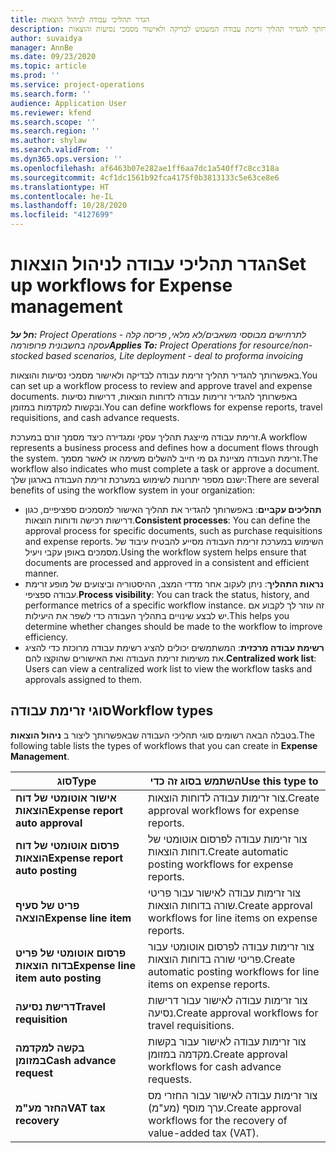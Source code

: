 ```yaml
---
title: הגדר תהליכי עבודה לניהול הוצאות
description: באפשרותך להגדיר תהליך זרימת עבודה המשמש לבדיקה ולאישור מסמכי נסיעות והוצאות.
author: suvaidya
manager: AnnBe
ms.date: 09/23/2020
ms.topic: article
ms.prod: ''
ms.service: project-operations
ms.search.form: ''
audience: Application User
ms.reviewer: kfend
ms.search.scope: ''
ms.search.region: ''
ms.author: shylaw
ms.search.validFrom: ''
ms.dyn365.ops.version: ''
ms.openlocfilehash: af6463b07e282ae1ff6aa7dc1a540ff7c8cc318a
ms.sourcegitcommit: 4cf1dc1561b92fca4175f0b3813133c5e63ce8e6
ms.translationtype: HT
ms.contentlocale: he-IL
ms.lasthandoff: 10/28/2020
ms.locfileid: "4127699"
---
```

# <a name="set-up-workflows-for-expense-management"></a><span data-ttu-id="134c4-103">הגדר תהליכי עבודה לניהול הוצאות</span><span class="sxs-lookup"><span data-stu-id="134c4-103">Set up workflows for Expense management</span></span>

<span data-ttu-id="134c4-104">_**חל על:** Project Operations לתרחישים מבוססי משאבים/לא מלאי, פריסה קלה - עסקה בחשבונית פרופורמה_</span><span class="sxs-lookup"><span data-stu-id="134c4-104">_**Applies To:** Project Operations for resource/non-stocked based scenarios, Lite deployment - deal to proforma invoicing_</span></span>

<span data-ttu-id="134c4-105">באפשרותך להגדיר תהליך זרימת עבודה לבדיקה ולאישור מסמכי נסיעות והוצאות.</span><span class="sxs-lookup"><span data-stu-id="134c4-105">You can set up a workflow process to review and approve travel and expense documents.</span></span> <span data-ttu-id="134c4-106">באפשרותך להגדיר זרימות עבודה לדוחות הוצאות, דרישות נסיעות ובקשות למקדמות במזומן.</span><span class="sxs-lookup"><span data-stu-id="134c4-106">You can define workflows for expense reports, travel requisitions, and cash advance requests.</span></span>

<span data-ttu-id="134c4-107">זרימת עבודה מייצגת תהליך עסקי ומגדירה כיצד מסמך זורם במערכת.</span><span class="sxs-lookup"><span data-stu-id="134c4-107">A workflow represents a business process and defines how a document flows through the system.</span></span> <span data-ttu-id="134c4-108">זרימת העבודה מציינת גם מי חייב להשלים משימה או לאשר מסמך.</span><span class="sxs-lookup"><span data-stu-id="134c4-108">The workflow also indicates who must complete a task or approve a document.</span></span> <span data-ttu-id="134c4-109">ישנם מספר יתרונות לשימוש במערכת זרימת העבודה בארגון שלך:</span><span class="sxs-lookup"><span data-stu-id="134c4-109">There are several benefits of using the workflow system in your organization:</span></span>

- <span data-ttu-id="134c4-110">**תהליכים עקביים**: באפשרותך להגדיר את תהליך האישור למסמכים ספציפיים, כגון דרישות רכישה ודוחות הוצאות.</span><span class="sxs-lookup"><span data-stu-id="134c4-110">**Consistent processes**: You can define the approval process for specific documents, such as purchase requisitions and expense reports.</span></span> <span data-ttu-id="134c4-111">השימוש במערכת זרימת העבודה מסייע להבטיח עיבוד של מסמכים באופן עקבי ויעיל.</span><span class="sxs-lookup"><span data-stu-id="134c4-111">Using the workflow system helps ensure that documents are processed and approved in a consistent and efficient manner.</span></span>
- <span data-ttu-id="134c4-112">**נראות התהליך**: ניתן לעקוב אחר מדדי המצב, ההיסטוריה וביצועים של מופע זרימת עבודה ספציפי.</span><span class="sxs-lookup"><span data-stu-id="134c4-112">**Process visibility**: You can track the status, history, and performance metrics of a specific workflow instance.</span></span> <span data-ttu-id="134c4-113">זה עוזר לך לקבוע אם יש לבצע שינויים בתהליך העבודה כדי לשפר את היעילות.</span><span class="sxs-lookup"><span data-stu-id="134c4-113">This helps you determine whether changes should be made to the workflow to improve efficiency.</span></span>
- <span data-ttu-id="134c4-114">**רשימת עבודה מרכזית**: המשתמשים יכולים להציג רשימת עבודה מרוכזת כדי להציג את משימות זרימת העבודה ואת האישורים שהוקצו להם.</span><span class="sxs-lookup"><span data-stu-id="134c4-114">**Centralized work list**: Users can view a centralized work list to view the workflow tasks and approvals assigned to them.</span></span> 

## <a name="workflow-types"></a><span data-ttu-id="134c4-115">סוגי זרימת עבודה</span><span class="sxs-lookup"><span data-stu-id="134c4-115">Workflow types</span></span>

<span data-ttu-id="134c4-116">בטבלה הבאה רשומים סוגי תהליכי העבודה שבאפשרותך ליצור ב **ניהול הוצאות**.</span><span class="sxs-lookup"><span data-stu-id="134c4-116">The following table lists the types of workflows that you can create in **Expense Management**.</span></span>


|              <span data-ttu-id="134c4-117"><strong>סוג</strong></span><span class="sxs-lookup"><span data-stu-id="134c4-117"><strong>Type</strong></span></span>              |                   <span data-ttu-id="134c4-118"><strong>השתמש בסוג זה כדי</strong></span><span class="sxs-lookup"><span data-stu-id="134c4-118"><strong>Use this type to</strong></span></span>                   |
|-------------------------------------------------|-----------------------------------------------------------------------|
|   <span data-ttu-id="134c4-119"><strong>אישור אוטומטי של דוח הוצאות</strong></span><span class="sxs-lookup"><span data-stu-id="134c4-119"><strong>Expense report auto approval</strong></span></span> |            <span data-ttu-id="134c4-120">צור זרימות עבודה לדוחות הוצאות.</span><span class="sxs-lookup"><span data-stu-id="134c4-120">Create approval workflows for expense reports.</span></span>             |
|  <span data-ttu-id="134c4-121"><strong>פרסום אוטומטי של דוח הוצאות</strong></span><span class="sxs-lookup"><span data-stu-id="134c4-121"><strong>Expense report auto posting</strong></span></span>   |        <span data-ttu-id="134c4-122">צור זרימות עבודה לפרסום אוטומטי של דוחות הוצאות.</span><span class="sxs-lookup"><span data-stu-id="134c4-122">Create automatic posting workflows for expense reports.</span></span>        |
|       <span data-ttu-id="134c4-123"><strong>פריט של סעיף הוצאה</strong></span><span class="sxs-lookup"><span data-stu-id="134c4-123"><strong>Expense line item</strong></span></span>        |     <span data-ttu-id="134c4-124">צור זרימות עבודה לאישור עבור פריטי שורה בדוחות הוצאות.</span><span class="sxs-lookup"><span data-stu-id="134c4-124">Create approval workflows for line items on expense reports.</span></span>      |
| <span data-ttu-id="134c4-125"><strong>פרסום אוטומטי של פריט בדוח הוצאות</strong></span><span class="sxs-lookup"><span data-stu-id="134c4-125"><strong>Expense line item auto posting</strong></span></span> | <span data-ttu-id="134c4-126">צור זרימות עבודה לפרסום אוטומטי עבור פריטי שורה בדוחות הוצאות.</span><span class="sxs-lookup"><span data-stu-id="134c4-126">Create automatic posting workflows for line items on expense reports.</span></span> |
|       <span data-ttu-id="134c4-127"><strong>דרישת נסיעה</strong></span><span class="sxs-lookup"><span data-stu-id="134c4-127"><strong>Travel requisition</strong></span></span>       |          <span data-ttu-id="134c4-128">צור זרימות עבודה לאישור עבור דרישות נסיעה.</span><span class="sxs-lookup"><span data-stu-id="134c4-128">Create approval workflows for travel requisitions.</span></span>           |
|      <span data-ttu-id="134c4-129"><strong>בקשה למקדמה במזומן</strong></span><span class="sxs-lookup"><span data-stu-id="134c4-129"><strong>Cash advance request</strong></span></span>      |         <span data-ttu-id="134c4-130">צור זרימות עבודה לאישור עבור בקשות מקדמה במזומן.</span><span class="sxs-lookup"><span data-stu-id="134c4-130">Create approval workflows for cash advance requests.</span></span>          |
|        <span data-ttu-id="134c4-131"><strong>החזר מע"מ</strong></span><span class="sxs-lookup"><span data-stu-id="134c4-131"><strong>VAT tax recovery</strong></span></span>        | <span data-ttu-id="134c4-132">צור זרימות עבודה לאישור עבור החזרי מס ערך מוסף (מע"מ).</span><span class="sxs-lookup"><span data-stu-id="134c4-132">Create approval workflows for the recovery of value-added tax (VAT).</span></span>  |
